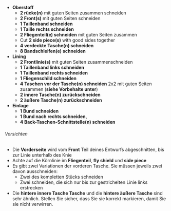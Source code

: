  - **Oberstoff**
   - **2 rücke(n)** mit guten Seiten zusammen schneiden
   - **2 Front(s)** mit guten Seiten schneiden
   - **1 Taillenband schneiden**
   - **1 Taille rechts schneiden**
   - **2 Fliegenteil(e) schneiden** mit guten Seiten zusammen
   - Cut **2 side piece(s)** with good sides together
   - **4 verdeckte Tasche(n) schneiden**
   - **8 Bandschleifen(e) schneiden**
 - **Lining**
   - **2 Frontlinie(s)** mit guten Seiten zusammenschneiden
   - **1 Taillenband links schneiden**
   - **1 Taillenband rechts schneiden**
   - **1 Fliegenschild schneiden**
   - **4 Taschen vor der Tasche(n) schneiden** 2x2 mit guten Seiten zusammen (**siehe Vorbehalte unter**)
   - **2 innere Tasche(n) zurückschneiden**
   - **2 äußere Tasche(n) zurückschneiden**
 - **Einlage**
   - **1 Bund schneiden**
   - **1 Bund nach rechts schneiden,**
   - **4 Back-Taschen-Schnittstelle(n) schneiden**

<Warning>

###### Vorsichten
 
 - Die **Vorderseite** wird vom **Front** Teil deines Entwurfs abgeschnitten, bis zur Linie unterhalb des Knie
 - Achte auf die Körnlinie im **Fliegenteil**, **fly shield** und **side piece**
 - Es gibt zwei Variationen der vorderen Tasche. Sie müssen jeweils zwei davon ausschneiden:
    - Zwei des kompletten Stücks schneiden
    - Zwei schneiden, die sich nur bis zur gestrichelten Linie links erstrecken
 - Die **hintere innere Tasche Tasche** und die **hintere äußere Tasche** sind sehr ähnlich. Stellen Sie sicher, dass Sie sie korrekt markieren, damit Sie sie nicht verwirren.

</Warning>

